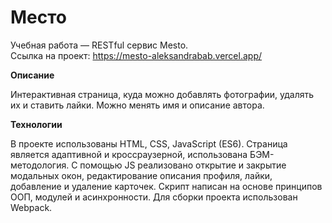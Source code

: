 # Место

Учебная работа — RESTful сервис Mesto.
<br>
Ссылка на проект: https://mesto-aleksandrabab.vercel.app/

**Описание**

Интерактивная страница, куда можно добавлять фотографии, удалять их и ставить лайки.
Можно менять имя и описание автора.

**Технологии**

В проекте использованы HTML, CSS, JavaScript (ES6). Страница является адаптивной и кроссраузерной, использована БЭМ-методология. С помощью JS реализовано открытие и закрытие модальных окон, редактирование описания профиля, лайки, добавление и удаление карточек. Скрипт написан на основе принципов ООП, модулей и асинхронности. 
Для сборки проекта использован Webpack.

